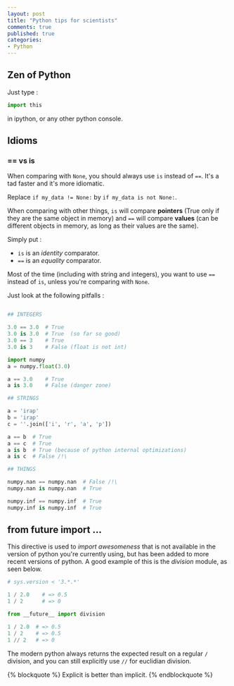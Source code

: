 ```yaml
---
layout: post
title: "Python tips for scientists"
comments: true
published: true
categories:
- Python
---
```


## Zen of Python

Just type :

``` python
import this
```

in ipython, or any other python console.


## Idioms

### == vs is

When comparing with `None`, you should always use `is` instead of `==`.
It's a tad faster and it's more idiomatic.

Replace `if my_data != None:` by `if my_data is not None:`.

When comparing with other things, `is` will compare **pointers** (True only if they are the same object in memory) and `==` will compare **values** (can be different objects in memory, as long as their values are the same).

Simply put :
  - `is` is an _identity_ comparator.
  - `==` is an _equality_ comparator.

Most of the time (including with string and integers), you want to use `==` instead of `is`, unless you're comparing with `None`.

Just look at the following pitfalls :

``` python

## INTEGERS

3.0 == 3.0  # True
3.0 is 3.0  # True  (so far so good)
3.0 == 3    # True
3.0 is 3    # False (float is not int)

import numpy
a = numpy.float(3.0)

a == 3.0    # True
a is 3.0    # False (danger zone)

## STRINGS

a = 'irap'
b = 'irap'
c = ''.join(['i', 'r', 'a', 'p'])

a == b  # True
a == c  # True
a is b  # True (because of python internal optimizations)
a is c  # False /!\

## THINGS

numpy.nan == numpy.nan  # False /!\
numpy.nan is numpy.nan  # True

numpy.inf == numpy.inf  # True
numpy.inf is numpy.inf  # True

```




## from __future__ import ...

This directive is used to _import awesomeness_ that is not available in the version of python you're currently using,
but has been added to more recent versions of python. A good example of this is the _division_ module, as seen below.

``` python
# sys.version < '3.*.*'

1 / 2.0    # => 0.5
1 / 2      # => 0
```

``` python
from __future__ import division

1 / 2.0  # => 0.5
1 / 2    # => 0.5
1 // 2   # => 0
```

The modern python always returns the expected result on a regular `/` division,
and you can still explicitly use `//` for euclidian division.

{% blockquote %}
Explicit is better than implicit.
{% endblockquote %}


